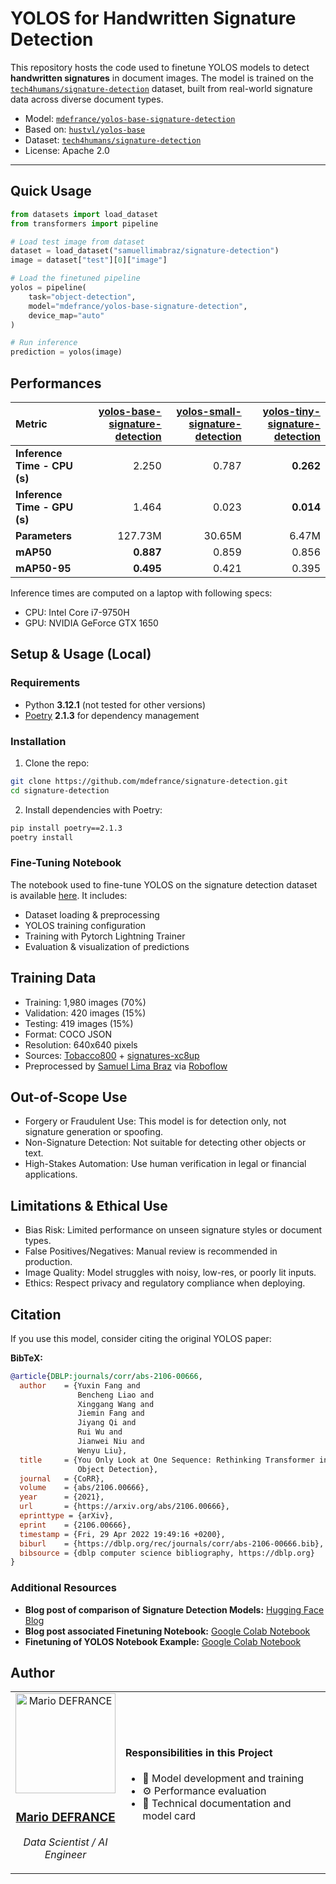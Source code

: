 # YOLOS for Handwritten Signature Detection

This repository hosts the code used to finetune YOLOS models to detect **handwritten signatures** in document images. The model is trained on the [`tech4humans/signature-detection`](https://huggingface.co/datasets/tech4humans/signature-detection) dataset, built from real-world signature data across diverse document types.

- Model: [`mdefrance/yolos-base-signature-detection`](https://huggingface.co/mdefrance/yolos-base-signature-detection)
- Based on: [`hustvl/yolos-base`](https://huggingface.co/hustvl/yolos-base)
- Dataset: [`tech4humans/signature-detection`](https://huggingface.co/datasets/tech4humans/signature-detection)
- License: Apache 2.0

---

## Quick Usage

```python
from datasets import load_dataset
from transformers import pipeline

# Load test image from dataset
dataset = load_dataset("samuellimabraz/signature-detection")
image = dataset["test"][0]["image"]

# Load the finetuned pipeline
yolos = pipeline(
    task="object-detection",
    model="mdefrance/yolos-base-signature-detection",
    device_map="auto"
)

# Run inference
prediction = yolos(image)

```


## Performances


| **Metric**                      | [yolos-base-signature-detection](https://huggingface.co/mdefrance/yolos-base-signature-detection) | [yolos-small-signature-detection](https://huggingface.co/mdefrance/yolos-small-signature-detection) | [yolos-tiny-signature-detection](https://huggingface.co/mdefrance/yolos-tiny-signature-detection) | 
|:--------------------------------|------------:|-----------:|-----------------------------:|
| **Inference Time - CPU (s)**    |    2.250    |      0.787 |                   **0.262**  |
| **Inference Time - GPU (s)**    |     1.464   |      0.023 |                   **0.014**  |
| **Parameters**                  |   127.73M   |     30.65M |                        6.47M |
| **mAP50**                       |   **0.887** |      0.859 |                        0.856 |
| **mAP50-95**                    |   **0.495** |      0.421 |                        0.395 |

Inference times are computed on a laptop with following specs:
* CPU: Intel Core i7-9750H
* GPU: NVIDIA GeForce GTX 1650


## Setup & Usage (Local)

### Requirements

- Python **3.12.1** (not tested for other versions)
- [Poetry](https://python-poetry.org/) **2.1.3** for dependency management

### Installation

1. Clone the repo:

```bash
git clone https://github.com/mdefrance/signature-detection.git
cd signature-detection
```


2. Install dependencies with Poetry:

```bash
pip install poetry==2.1.3
poetry install
```

### Fine-Tuning Notebook

The notebook used to fine-tune YOLOS on the signature detection dataset is available [here](https://github.com/mdefrance/signature-detection/blob/main/src/fine-tuning.ipynb). It includes:

- Dataset loading & preprocessing
- YOLOS training configuration
- Training with Pytorch Lightning Trainer
- Evaluation & visualization of predictions


## Training Data

- Training: 1,980 images (70%)
- Validation: 420 images (15%)
- Testing: 419 images (15%)
- Format: COCO JSON
- Resolution: 640x640 pixels
- Sources: [Tobacco800](https://paperswithcode.com/dataset/tobacco-800) + [signatures-xc8up](https://universe.roboflow.com/roboflow-100/signatures-xc8up)
- Preprocessed by [Samuel Lima Braz](https://huggingface.co/samuellimabraz) via [Roboflow](https://roboflow.com/)

## Out-of-Scope Use
- Forgery or Fraudulent Use: This model is for detection only, not signature generation or spoofing.
- Non-Signature Detection: Not suitable for detecting other objects or text.
- High-Stakes Automation: Use human verification in legal or financial applications.

## Limitations & Ethical Use

- Bias Risk: Limited performance on unseen signature styles or document types.
- False Positives/Negatives: Manual review is recommended in production.
- Image Quality: Model struggles with noisy, low-res, or poorly lit inputs.
- Ethics: Respect privacy and regulatory compliance when deploying.

## Citation

If you use this model, consider citing the original YOLOS paper:


**BibTeX:**
```bibtex
@article{DBLP:journals/corr/abs-2106-00666,
  author    = {Yuxin Fang and
               Bencheng Liao and
               Xinggang Wang and
               Jiemin Fang and
               Jiyang Qi and
               Rui Wu and
               Jianwei Niu and
               Wenyu Liu},
  title     = {You Only Look at One Sequence: Rethinking Transformer in Vision through
               Object Detection},
  journal   = {CoRR},
  volume    = {abs/2106.00666},
  year      = {2021},
  url       = {https://arxiv.org/abs/2106.00666},
  eprinttype = {arXiv},
  eprint    = {2106.00666},
  timestamp = {Fri, 29 Apr 2022 19:49:16 +0200},
  biburl    = {https://dblp.org/rec/journals/corr/abs-2106-00666.bib},
  bibsource = {dblp computer science bibliography, https://dblp.org}
}
```

### Additional Resources 

- **Blog post of comparison of Signature Detection Models:** [Hugging Face Blog](https://huggingface.co/blog/samuellimabraz/signature-detection-model)
- **Blog post associated Finetuning Notebook:** [Google Colab Notebook](https://colab.research.google.com/drive/1wSySw_zwyuv6XSaGmkngI4dwbj-hR4ix)
- **Finetuning of YOLOS Notebook Example:** [Google Colab Notebook](https://colab.research.google.com/github/NielsRogge/Transformers-Tutorials/blob/master/YOLOS/Fine_tuning_YOLOS_for_object_detection_on_custom_dataset_(balloon).ipynb)


## **Author**

<div align="center">
  <table>
    <tr>
      <td align="center" width="160">
        <a href="https://huggingface.co/mdefrance">
          <img src="https://avatars.githubusercontent.com/u/74489838?v=4" width="160" alt="Mario DEFRANCE"/>
          <h3>Mario DEFRANCE</h3>
        </a>
        <p><i>Data Scientist / AI Engineer</i></p>
      </td>
      <td width="500">
        <h4>Responsibilities in this Project</h4>
        <ul>
          <li>🔬 Model development and training</li>
          <li>⚙️ Performance evaluation</li>
          <li>📝 Technical documentation and model card</li>
        </ul>
      </td>
    </tr>
  </table>
</div>
